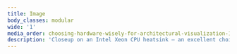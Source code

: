 ```yaml
---
title: Image
body_classes: modular
wide: '1'
media_order: choosing-hardware-wisely-for-architectural-visualization-1.jpg
description: 'Closeup on an Intel Xeon CPU heatsink – an excellent choice for arch-viz in professional segment'
---
```


